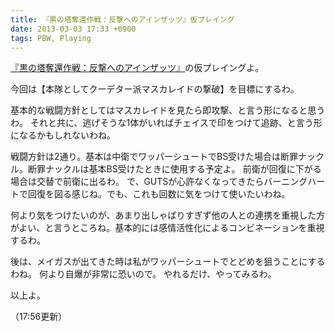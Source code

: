 ```yaml
---
title: 『黒の塔奪還作戦：反撃へのアインザッツ』仮プレイング
date: 2013-03-03 17:33 +0900
tags: PBW, Playing
---
```


[『黒の塔奪還作戦：反撃へのアインザッツ』](http://t-walker.jp/eb/adventure/op.cgi?sceid=14110)の仮プレイングよ。

今回は【本隊としてクーデター派マスカレイドの撃破】を目標にするわ。

基本的な戦闘方針としてはマスカレイドを見たら即攻撃、と言う形になると思うわ。
それと共に、逃げそうな1体がいればチェイスで印をつけて追跡、と言う形になるかもしれないわね。

戦闘方針は2通り。基本は中衛でワッパーシュートでBS受けた場合は断罪ナックル。断罪ナックルは基本BS受けたときに使用する予定よ。
前衛が回復に下がる場合は交替で前衛に出るわ。
で、GUTSが心許なくなってきたらバーニングハートで回復を図る感じね。でも、これも回数に気をつけて使いたいわね。

何より気をつけたいのが、あまり出しゃばりすぎず他の人との連携を重視した方がよい、と言うところね。基本的には感情活性化によるコンビネーションを重視するわ。

後は、メイガスが出てきた時は私がワッパーシュートでとどめを狙うことにするわね。
何より自爆が非常に恐いので。
やれるだけ、やってみるわ。

以上よ。

（17:56更新）
